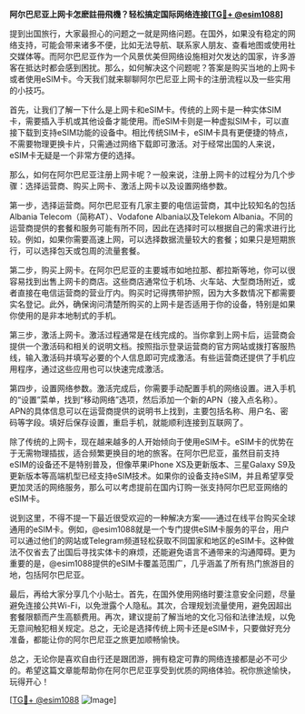 **阿尔巴尼亚上网卡怎麽註冊飛機？轻松搞定国际网络连接[[TG💪+ @esim1088](https://t.me/s/esim1088)]**

提到出国旅行，大家最担心的问题之一就是网络问题。在国外，如果没有稳定的网络支持，可能会带来诸多不便，比如无法导航、联系家人朋友、查看地图或使用社交媒体等。而阿尔巴尼亚作为一个风景优美但网络设施相对欠发达的国家，许多游客在抵达时都会感到困扰。那么，如何解决这个问题呢？答案是购买当地的上网卡或者使用eSIM卡。今天我们就来聊聊阿尔巴尼亚上网卡的注册流程以及一些实用的小技巧。

首先，让我们了解一下什么是上网卡和eSIM卡。传统的上网卡是一种实体SIM卡，需要插入手机或其他设备才能使用。而eSIM卡则是一种虚拟SIM卡，可以直接下载到支持eSIM功能的设备中。相比传统SIM卡，eSIM卡具有更便捷的特点，不需要物理更换卡片，只需通过网络下载即可激活。对于经常出国的人来说，eSIM卡无疑是一个非常方便的选择。

那么，如何在阿尔巴尼亚注册上网卡呢？一般来说，注册上网卡的过程分为几个步骤：选择运营商、购买上网卡、激活上网卡以及设置网络参数。

第一步，选择运营商。阿尔巴尼亚有几家主要的电信运营商，其中比较知名的包括Albania Telecom（简称AT）、Vodafone Albania以及Telekom Albania。不同的运营商提供的套餐和服务可能有所不同，因此在选择时可以根据自己的需求进行比较。例如，如果你需要高速上网，可以选择数据流量较大的套餐；如果只是短期旅行，可以选择包天或包周的流量套餐。

第二步，购买上网卡。在阿尔巴尼亚的主要城市如地拉那、都拉斯等地，你可以很容易找到出售上网卡的商店。这些商店通常位于机场、火车站、大型商场附近，或者直接在电信运营商的营业厅内。购买时记得携带护照，因为大多数情况下都需要实名登记。此外，确保询问清楚所购买的上网卡是否适用于你的设备，特别是如果你使用的是非本地制式的手机。

第三步，激活上网卡。激活过程通常是在线完成的。当你拿到上网卡后，运营商会提供一个激活码和相关的说明文档。按照指示登录运营商的官方网站或拨打客服热线，输入激活码并填写必要的个人信息即可完成激活。有些运营商还提供了手机应用程序，通过这些应用也可以快速完成激活。

第四步，设置网络参数。激活完成后，你需要手动配置手机的网络设置。进入手机的“设置”菜单，找到“移动网络”选项，然后添加一个新的APN（接入点名称）。APN的具体信息可以在运营商提供的说明书上找到，主要包括名称、用户名、密码等字段。填好后保存设置，重启手机，就能顺利连接到互联网了。

除了传统的上网卡，现在越来越多的人开始倾向于使用eSIM卡。eSIM卡的优势在于无需物理插拔，适合频繁更换目的地的旅客。在阿尔巴尼亚，虽然目前支持eSIM的设备还不是特别普及，但像苹果iPhone XS及更新版本、三星Galaxy S9及更新版本等高端机型已经支持eSIM技术。如果你的设备支持eSIM，并且希望享受更加灵活的网络服务，那么可以考虑提前在国内订购一张支持阿尔巴尼亚网络的eSIM卡。

说到这里，不得不提一下最近很受欢迎的一种解决方案——通过在线平台购买全球通用的eSIM卡。例如，@esim1088就是一个专门提供eSIM卡服务的平台，用户可以通过他们的网站或Telegram频道轻松获取不同国家和地区的eSIM卡。这种做法不仅省去了出国后寻找实体卡的麻烦，还能避免语言不通带来的沟通障碍。更为重要的是，@esim1088提供的eSIM卡覆盖范围广，几乎涵盖了所有热门旅游目的地，包括阿尔巴尼亚。

最后，再给大家分享几个小贴士。首先，在国外使用网络时要注意安全问题，尽量避免连接公共Wi-Fi，以免泄露个人隐私。其次，合理规划流量使用，避免因超出套餐限额而产生高额费用。再次，建议提前了解当地的文化习俗和法律法规，以免无意间触犯相关规定。总之，无论是选择传统上网卡还是eSIM卡，只要做好充分准备，都能让你的阿尔巴尼亚之旅更加顺畅愉快。

总之，无论你是喜欢自由行还是跟团游，拥有稳定可靠的网络连接都是必不可少的。希望这篇文章能帮助你在阿尔巴尼亚享受到优质的网络体验。祝你旅途愉快，玩得开心！

[[TG💪+ @esim1088](https://t.me/s/esim1088) ![Image](https://i.postimg.cc/4NQfJmqS/Snipaste-2025-05-13-00-14-12.png)]